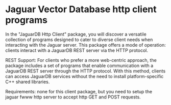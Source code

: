 # Jaguar Vector Database http client programs

In the "JaguarDB Http Client" package, you will discover a versatile collection of programs designed to cater
to diverse client needs when interacting with the Jaguar server. This package offers a mode of operation:
clients interact with a JaguarDB REST server via the HTTP protocol.

REST Support: For clients who prefer a more web-centric approach, the package includes a set of programs that
enable communication with a JaguarDB REST server through the HTTP protocol. With this method, clients can access
JaguarDB services without the need to install platform-specific C++ shared libraries.

Requirements:  none for this client package, but you need to setup the jaguar fwww http server to accept http
GET and POST requests. 

